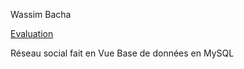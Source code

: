 Wassim Bacha

[Evaluation](https://gist.github.com/Punkte/71aa7808c6b14896f2d6566633c9e519)

Réseau social fait en Vue
Base de données en MySQL
